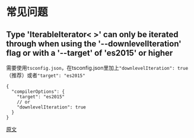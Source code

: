 # 常见问题
## Type 'IterableIterator< >' can only be iterated through when using the '--downlevelIteration' flag or with a '--target' of 'es2015' or higher
需要使用`tsconfig.json`，在tsconfig.json里加上`"downlevelIteration": true`（推荐）或者`"target": "es2015"`
```
{
  "compilerOptions": {
    "target": "es2015"
    // or
    "downlevelIteration": true
  }
}
```
[原文](https://stackoverflow.com/questions/74246843/type-iterableiteratornumber-can-only-be-iterated-through-when-using-the-d)

